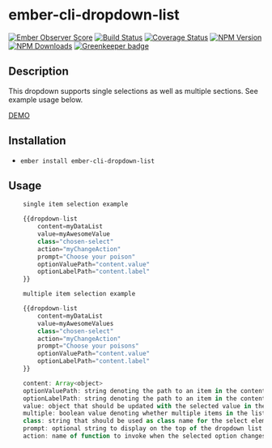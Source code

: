 # ember-cli-dropdown-list

[![Ember Observer Score](http://emberobserver.com/badges/ember-cli-dropdown-list.svg)](http://emberobserver.com/addons/ember-cli-dropdown-list)
[![Build Status](https://travis-ci.org/devotox/ember-cli-dropdown-list.svg)](http://travis-ci.org/devotox/ember-cli-dropdown-list)
[![Coverage Status](https://coveralls.io/repos/github/devotox/ember-cli-dropdown-list/badge.svg)](https://coveralls.io/github/devotox/ember-cli-dropdown-list)
[![NPM Version](https://badge.fury.io/js/ember-cli-dropdown-list.svg)](http://badge.fury.io/js/ember-cli-dropdown-list)
[![NPM Downloads](https://img.shields.io/npm/dm/ember-cli-dropdown-list.svg)](https://www.npmjs.org/package/ember-cli-dropdown-list)
[![Greenkeeper badge](https://badges.greenkeeper.io/devotox/ember-cli-dropdown-list.svg)](https://greenkeeper.io/)


## Description
This dropdown supports single selections as well as multiple sections. See example usage below.

[DEMO](http://devotox.github.io/ember-cli-dropdown-list)

## Installation
* `ember install ember-cli-dropdown-list`

## Usage
```javascript
	single item selection example

	{{dropdown-list
		content=myDataList
		value=myAwesomeValue
		class="chosen-select"
		action="myChangeAction"
		prompt="Choose your poison"
		optionValuePath="content.value"
		optionLabelPath="content.label"
	}}

	multiple item selection example

	{{dropdown-list
		content=myDataList
		value=myAwesomeValues
		class="chosen-select"
		action="myChangeAction"
		prompt="Choose your poisons"
		optionValuePath="content.value"
		optionLabelPath="content.label"
	}}

	content: Array<object>
	optionValuePath: string denoting the path to an item in the content array to use when updating the value property (see below for information on value)
	optionLabelPath: string denoting the path to an item in the content array to use as a nice string to render in the list item
	value: object that should be updated with the selected value in the dropdown list. The actual value set is dependent on the optionValuePath
	multiple: boolean value denoting whether multiple items in the list can be selected. Default is false.
	class: string that should be used as class name for the select element
	prompt: optional string to display on the top of the dropdown list when nothing is selected
	action: name of function to invoke when the selected option changes
```
